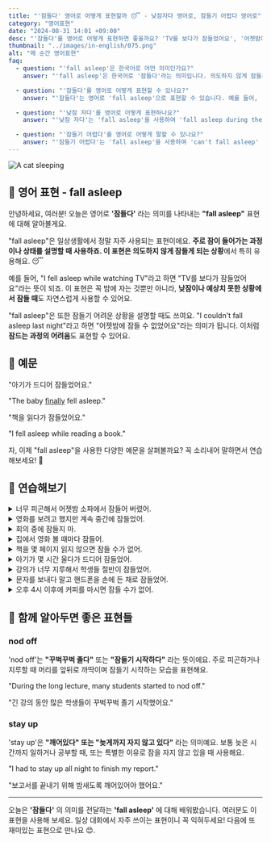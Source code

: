 ```yaml
---
title: "'잠들다' 영어로 어떻게 표현할까 😴 - 낮잠자다 영어로, 잠들기 어렵다 영어로"
category: "영어표현"
date: "2024-08-31 14:01 +09:00"
desc: "'잠들다'를 영어로 어떻게 표현하면 좋을까요? 'TV를 보다가 잠들었어요', '어젯밤에 잠들 수 없었어요' 등을 영어로 표현하는 법을 배워봅시다. 'fall asleep'이라는 표현을 중심으로 다양한 예문을 통해 연습하고 본인의 표현으로 만들어 보세요."
thumbnail: "../images/in-english/075.png"
alt: "매 순간 영어표현"
faq:
  - question: "'fall asleep'은 한국어로 어떤 의미인가요?"
    answer: "'fall asleep'은 한국어로 '잠들다'라는 의미입니다. 의도하지 않게 잠들게 되는 상황을 설명할 때 주로 사용됩니다."

  - question: "'잠들다'를 영어로 어떻게 표현할 수 있나요?"
    answer: "'잠들다'는 영어로 'fall asleep'으로 표현할 수 있습니다. 예를 들어, '아기가 드디어 잠들었어요'는 'The baby finally fell asleep'로 말할 수 있습니다."

  - question: "'낮잠 자다'를 영어로 어떻게 표현하나요?"
    answer: "'낮잠 자다'는 'fall asleep'을 사용하여 'fall asleep during the day' 또는 'take a nap'으로 표현할 수 있습니다."

  - question: "'잠들기 어렵다'를 영어로 어떻게 말할 수 있나요?"
    answer: "'잠들기 어렵다'는 'fall asleep'을 사용하여 'can't fall asleep' 또는 'have difficulty falling asleep'로 표현할 수 있습니다."
---
```


![A cat sleeping](../images/in-english/075-1.avif)

## 🌟 영어 표현 - fall asleep

안녕하세요, 여러분! 오늘은 영어로 **'잠들다'** 라는 의미를 나타내는 **"fall asleep"** 표현에 대해 알아볼게요.

"fall asleep"은 일상생활에서 정말 자주 사용되는 표현이에요. **주로 잠이 들어가는 과정이나 상태를 설명할 때 사용하죠. 이 표현은 의도하지 않게 잠들게 되는 상황**에서 특히 유용해요. 😴

예를 들어, "I fell asleep while watching TV"라고 하면 "TV를 보다가 잠들었어요"라는 뜻이 되죠. 이 표현은 꼭 밤에 자는 것뿐만 아니라, **낮잠이나 예상치 못한 상황에서 잠들 때**도 자연스럽게 사용할 수 있어요.

"fall asleep"은 또한 잠들기 어려운 상황을 설명할 때도 쓰여요. "I couldn't fall asleep last night"라고 하면 "어젯밤에 잠들 수 없었어요"라는 의미가 됩니다. 이처럼 **잠드는 과정의 어려움**도 표현할 수 있어요.

<script async src="https://pagead2.googlesyndication.com/pagead/js/adsbygoogle.js?client=ca-pub-1465612013356152"
     crossorigin="anonymous"></script>
<!-- engple-horizontal-ad -->

<ins class="adsbygoogle"
     style="display:block"
     data-ad-client="ca-pub-1465612013356152"
     data-ad-slot="2106896038"
     data-ad-format="auto"
     data-full-width-responsive="true"></ins>

<script>
     (adsbygoogle = window.adsbygoogle || []).push({});
</script>

## 📖 예문

"아기가 드디어 잠들었어요."

"The baby [finally](/blog/in-english/182.finally/) fell asleep."

"책을 읽다가 잠들었어요."

"I fell asleep while reading a book."

자, 이제 "fall asleep"을 사용한 다양한 예문을 살펴볼까요? 꼭 소리내어 말하면서 연습해보세요! 🌙

## 💬 연습해보기

<details>
<summary>너무 피곤해서 어젯밤 소파에서 잠들어 버렸어.</summary>
<span>I was so tired, I fell asleep on the couch last night.</span>
</details>

<details>
<summary>영화를 보려고 했지만 계속 중간에 잠들었어.</summary>
<span>She tried to watch the movie, but kept falling asleep halfway through.</span>
</details>

<details>
<summary>회의 중에 잠들지 마.</summary>
<span>Don't fall asleep during the meeting.</span>
</details>

<details>
<summary>집에서 영화 볼 때마다 잠들어.</summary>
<span>I always fall asleep during movies at home.</span>
</details>

<details>
<summary>책을 몇 페이지 읽지 않으면 잠들 수가 없어.</summary>
<span>I can't fall asleep without reading a few pages of my book first.</span>
</details>

<details>
<summary>아기가 몇 시간 울다가 드디어 잠들었어.</summary>
<span>The baby <a href="/blog/in-english/182.finally/">finally</a> fell asleep after hours of crying.</span>
</details>

<details>
<summary>강의가 너무 지루해서 학생들 절반이 잠들었어.</summary>
<span>The lecture was so <a href="/blog/vocab-1/040.boring/">boring</a> that half the class fell asleep.</span>
</details>

<details>
<summary>문자를 보내다 말고 핸드폰을 손에 든 채로 잠들었어.</summary>
<span>She fell asleep with her phone in her hand, mid-text.</span>
</details>

<details>
<summary>오후 4시 이후에 커피를 마시면 잠들 수가 없어.</summary>
<span>I can't fall asleep if I drink coffee after 4 PM.</span>
</details>

## 🤝 함께 알아두면 좋은 표현들

### nod off

'nod off'는 **"꾸벅꾸벅 졸다"** 또는 **"잠들기 시작하다"** 라는 뜻이에요. 주로 피곤하거나 지루할 때 머리를 앞뒤로 까딱이며 잠들기 시작하는 모습을 표현해요.

"During the long lecture, many students started to nod off."

"긴 강의 동안 많은 학생들이 꾸벅꾸벅 졸기 시작했어요."

### stay up

'stay up'은 **"깨어있다" 또는 "늦게까지 자지 않고 있다"** 라는 의미예요. 보통 늦은 시간까지 일하거나 공부할 때, 또는 특별한 이유로 잠을 자지 않고 있을 때 사용해요.

"I had to stay up all night to finish my report."

"보고서를 끝내기 위해 밤새도록 깨어있어야 했어요."

---

오늘은 **'잠들다'** 의 의미를 전달하는 **'fall asleep'** 에 대해 배워봤습니다. 여러분도 이 표현을 사용해 보세요. 일상 대화에서 자주 쓰이는 표현이니 꼭 익혀두세요! 다음에 또 재미있는 표현으로 만나요 😊.
